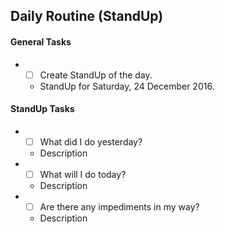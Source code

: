## Daily Routine (StandUp)

#### General Tasks
* - [ ] Create StandUp of the day.
  - StandUp for Saturday, 24 December 2016.

#### StandUp Tasks
* - [ ] What did I do yesterday?
  - Description
* - [ ] What will I do today?
  - Description
* - [ ] Are there any impediments in my way?
  - Description
